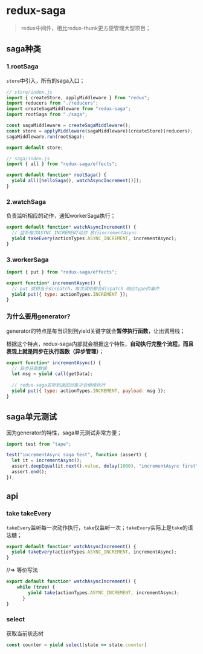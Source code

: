 # redux-saga

> redux中间件，相比redux-thunk更方便管理大型项目；



## saga种类

### 1.rootSaga 

`store`中引入，所有的saga入口；

```js
// store/index.js
import { createStore, applyMiddleware } from "redux";
import reducers from "./reducers";
import createSagaMiddleware from "redux-saga";
import rootSaga from "./saga";

const sagaMiddleware = createSagaMiddleware();
const store = applyMiddleware(sagaMiddleware)(createStore)(reducers);
sagaMiddleware.run(rootSaga);

export default store;
```



```js
// saga/index.js
import { all } from "redux-saga/effects";

export default function* rootSaga() {
  yield all([helloSaga(), watchAsyncIncrement()]);
}
```



### 2.watchSaga

负责监听相应的动作，通知workerSaga执行；

```js
export default function* watchAsyncIncrement() {
  // 监听每次ASYNC_INCREMENT动作 执行incrementAsync
  yield takeEvery(actionTypes.ASYNC_INCREMENT, incrementAsync);
}
```



### 3.workerSaga

```js
import { put } from "redux-saga/effects";

export function* incrementAsync() {
  // put 就相当于dispatch，每次调用都会dispatch 响应type的事件
  yield put({ type: actionTypes.INCREMENT });
}
```



### 为什么要用generator?

generator的特点是每当识别到yield关键字就会**暂停执行函数**，让出调用栈；

根据这个特点，redux-saga内部就会根据这个特性，**自动执行完整个流程，而且表现上就是同步在执行函数（异步管理）**；

```js
export function* incrementAsync() {
  // 异步获取数据
  let msg = yield call(getData);
    
  // redux-saga监听到返回对象才会继续执行
  yield put({ type: actionTypes.INCREMENT, payload: msg });
}
```



## saga单元测试

因为generator的特性，saga单元测试非常方便；

```js
import test from "tape";

test("incrementAsync saga test", function (assert) {
  let it = incrementAsync();
  assert.deepEqual(it.next().value, delay(1000), "incrementAsync first");
  assert.end();
});
```



## api

### take takeEvery

`takeEvery`监听每一次动作执行，`take`仅监听一次；`takeEvery`实际上是`take`的语法糖；

```js
export default function* watchAsyncIncrement() { 
  yield takeEvery(actionTypes.ASYNC_INCREMENT, incrementAsync);
}
```

//=> 等价写法

```js
export default function* watchAsyncIncrement() { 
    while (true) {
        yield take(actionTypes.ASYNC_INCREMENT, incrementAsync);
      }
}
```



### select

获取当前状态树

```js
const counter = yield select(state => state.counter)
```

